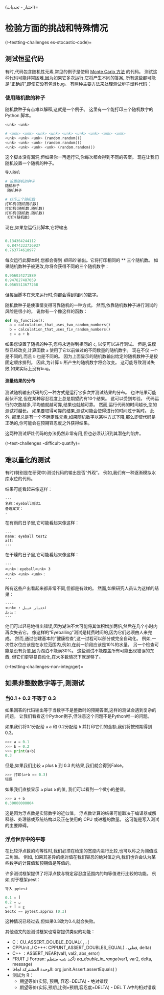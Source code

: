 (اختبار - تحديات)=
# 检验方面的挑战和特殊情况

(r-testting-challenges es-stocastic-code)=
## 测试恒星代码

有时,代码包含随机性元素,常见的例子是使用 [Monte Carlo 方法](https://en.wikipedia.org/wiki/Monte_Carlo_method) 的代码。 测试这种代码可能非常困难,因为如果它多次运行,它将产生不同的答案, 所有这些都可能是“正确的”,即使它没有包含bug。 有两种主要方法来处理测试炉子塑料代码：

### 使用随机数的种子

随机数种子有点难以解释,这就是一个例子。 这里有一个能打印三个随机数字的 Python 脚本。

```python
<unk> <unk>

# <unk> <unk> <unk> <unk> <unk> <unk> <unk> <unk> <unk>
<unk> <unk> <unk> (random.random())
<unk> <unk> <unk> (random.random())
<unk> <unk> <unk> <unk> (random.random())
```

这个脚本没有漏洞,但如果你一再运行它,你每次都会得到不同的答案。 现在让我们随机设置一个随机的种子。

```python
导入随机

# 设置随机的种子
随机种子
 随机种子

# 打印三个随机数
打印机(随机随机数)
打印机(随机数.随机数)
打印机(随机数.随机数) 
 打印(随机数)
```

现在,如果您运行此脚本,它将输出

```python

0.134364244112 
 0.8474333736937
0.763774618977
```

每次运行此脚本时,您都会得到 *相同的* 输出。它将打印相同的 ** 三个随机数。 如果随机数种子被更改,你将会获得不同的三个随机数字：

```python
0.956034271889
0.947827487059
0.0565513677268
```
但每当脚本在未来运行时,你都会得到相同的数字。

随机数种子是使事情变得可靠随机的一种方式。 然而,依靠随机数种子进行测试的风险是很小的。 说你有一个像这样的函数：

```python
def my_function():
  a = calculation_that_uses_two_random_numbers()
  b = calculation_that_uses_fiv_random_numbers()
  c = a + b
```

如果您设置了随机的种子,您将永远得到相同的 `c`, 以便可以进行测试。 但是,说模型已经改变,计算函数 `a` 使用了它以前做过的不同数量的随机数字。 现在不仅 `一个` 是不同的,而且 `b` 也是不同的。 因为上面显示的随机数输出给定的随机数种子是按固定顺序排列。 因此,为计算 `b` 所产生的随机数字将会改变。 这可能导致测试失败,如果实际上没有bug。

#### 测量结果的分布

测试随机输出代码的另一种方式是运行它多次并测试结果的分布。 也许结果可能起伏不定,但在某种容忍程度上总是期望约有10个结果。 这可以受到考验。 代码运行的次数越多,平均值就越可靠,结果也就越可靠。 然而,运行代码的时间越长,您的测试将越长。 如果要取得可靠的结果,测试可能会使得进行的时间过于耗时。 此外, 那里总是有一个不确定性元素,如果随机数字以某种方式下降,那么即使代码是正确的,你可能会在预期容忍度之外获得结果。

这两种测试炉灶代码的办法仍然非常有用,但也必须认识到其潜在的陷井。

(r-test-challenges -difficult-quatify)=
## 难以量化的测试

有时(特别是在研究中)测试代码的输出是否“外观”。 例如,我们有一种逐渐模拟水库水位的代码。

结果可能看起来像这样：

```{figure} ../../figures/eyeball-test1.jpg
---
名称：eyeball测试1
备选案文：
-
```

在有雨的日子里,它可能看起来像这样：

```{figure} ../../figures/eyeball-test2.jpg
---
name: eyeball test2
alt:
---
```

在干燥的日子里,它可能看起来像这样：

```{figure} ../../figures/eyeball-test3.jpg
---
<unk>：eyeball<unk> 3
<unk> <unk> <unk>：
---
```

所有这些产出看起来都非常不同,但都是有效的。 然而,如果研究人员认为这样的结果：

```{figure} ../../figures/eyeball-test-error.jpg
----
<unk> : اختبار عيبل
بديل:
---
```

他们可以轻易地得出错误,因为湖泊不大可能将其体积增加两倍,然后在几个小时内再次失去它。 像这样的“Eyeballing”测试是耗费时间的,因为它们必须由人来完成。 然而,通过创建基本的“健康检查”,这一过程可以部分或完全自动化。 例如,一次性水位应该是在水位范围内,例如,在前一阶段应该是10%的水量。 另一个检查可能是没有负值,因为湖泊不能满30%。 这些测试不能覆盖所有可能出现错误的东西, 但它们更容易自动化,在大多数情况下就足够了。

(r-testting-challenges-non-integrger)=
## 如果非整数数字等于,则测试

### 当0.1 + 0.2 不等于 0.3

如果回答的代码输出等于当数字不是整数时的预期答案,这样的测试会遇到复杂的问题。 让我们看看这个Python例子,但注意这个问题不是Python唯一的问题。

如果我们将0.1分配给 `a` a 和 0.2分配给 `b` 并打印它们的金额,我们将按预期得到0.3。

```python
>>> a = 0.1
>>> b = 0.2
>>> print(a+b)
0.3
```

但是,如果我们比较 `a` plus `b` 到 0.3 的结果,我们就会得到False。

```python
>>> 打印(a+b == 0.3)
错误
```

如果我们直接显示 `a` plus `b` 的值, 我们可以看到一个微小的差错。

```python
>>> a + b
0.30000000004
```

这是因为浮点数是实际数字的近似值。 浮点数计算的结果可能取决于编译器或解释器、处理器或系统结构以及正在使用的 CPU 或进程的数量。 这可能是写入测试的主要障碍。

### 浮点世界中的平等

在比较浮点数的均等性时,我们必须在给定的宽度内进行比较,也可以称之为阈值或三角洲。 例如, 如果其差异的绝对值在我们容忍的绝对值之内,我们也许会认为某些数字的计算值和预期值是等值的。

许多测试框架提供了将浮点数与特定容忍度范围内的均等值进行比较的功能。 例如,对于框架pest：

```python
导入 pytest

أ = 0.1
ب = 0.2
ج = أ + ب
Sectc == pytest.approx (0.3)
```

这种情况已经过去,但如果0.3改为0.4,就会失败。

其他语文的股测试框架也常常提供类似的功能：

- C<unk>：CU_ASSERT_DOUBLE_EQUAL(<unk> ,<unk> ،<unk> )
- CPPUnit لـ C+++: CPPUNT_ASSERT_DOUBLES_EQUAL(<unk> ، فعلي, delta)
- C++<unk> <unk> <unk>：ASSERT_NEAR(val1, val2, abs_error)
- FRUIT لـ Fortran: تأكيد شبه منتظم _eq_double_in_range_(var1, var2, delta, message)
- الوحدة المشتركة لجافا: org.junit.Assert.assertEquals(<unk> <unk> <unk> <unk> <unk> <unk> <unk> <unk> <unk> <unk> <unk> <unk> <unk> <unk> <unk> <unk> <unk> <unk> )
- 测试为 R：
  - 期望等价(实际, 预期, 容忍=DELTA) - 绝对错误
  - 期望等价(实际,预期,比例=预期,容忍度=DELTA) - DEL T A中的相对错误
